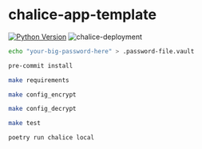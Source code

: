 # chalice-app-template

[![Python Version](https://img.shields.io/badge/python-3.7-green.svg)](https://img.shields.io/badge/python-3.7-green.svg)
![chalice-deployment](https://github.com/arthuralvim/chalice-app-template/workflows/chalice-deployment/badge.svg)

```bash
echo "your-big-password-here" > .password-file.vault
```

```bash
pre-commit install
```

```bash
make requirements
```

```bash
make config_encrypt
```

```bash
make config_decrypt
```

```bash
make test
```

```bash
poetry run chalice local
```
